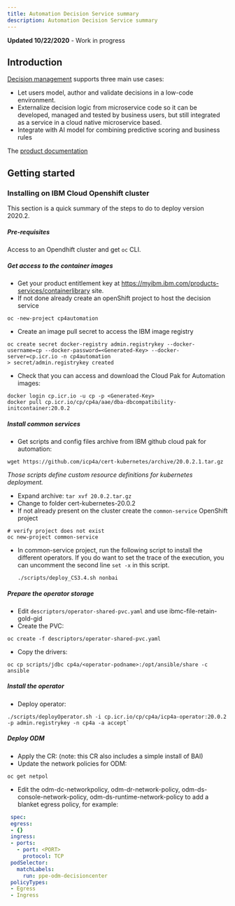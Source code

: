 ```yaml
---
title: Automation Decision Service summary
description: Automation Decision Service summary
---
```


<InlineNotification kind="warning">
<strong>Updated 10/22/2020</strong> - Work in progress
</InlineNotification>

## Introduction

[Decision management](https://www.ibm.com/automation/business-rules) supports three main use cases:

* Let users model, author and validate decisions in a low-code environment.
* Externalize decision logic from microservice code so it can be developed, managed and tested by business users, but still integrated as a service in a cloud native microservice based.
* Integrate with AI model for combining predictive scoring and business rules 

The [product documentation](https://www.ibm.com/support/knowledgecenter/en/SSYHZ8_20.0.x/com.ibm.dba.aid/topics/con_aid_intro.html)

## Getting started

### Installing on IBM Cloud Openshift cluster

This section is a quick summary of the steps to do to deploy version 2020.2.

##### Pre-requisites

Access to an Opendhift cluster and get `oc` CLI.

##### Get access to the container images

* Get your product entitlement key at https://myibm.ibm.com/products-services/containerlibrary site.
* If not done already create an openShift project to host the decision service

 ```shell
 oc -new-project cp4automation
 ```

* Create an image pull secret to access the IBM image registry 

 ```shell
 oc create secret docker-registry admin.registrykey --docker-username=cp --docker-password=<Generated-Key> --docker-server=cp.icr.io -n cp4automation
 > secret/admin.registrykey created
 ```

* Check that you can access and download the Cloud Pak for Automation images: 

 ```shell
 docker login cp.icr.io -u cp -p <Generated-Key>
 docker pull cp.icr.io/cp/cp4a/aae/dba-dbcompatibility-initcontainer:20.0.2
 ```

##### Install common services

* Get scripts and config files archive from IBM github cloud pak for automation: 

 ```shell
 wget https://github.com/icp4a/cert-kubernetes/archive/20.0.2.1.tar.gz
 ```

*Those scripts define custom resource definitions for kubernetes deployment.*

* Expand archive: `tar xvf 20.0.2.tar.gz`
* Change to folder cert-kubernetes-20.0.2
* If not already present on the cluster create the `common-service` OpenShift project

 ```shell
 # verify project does not exist
 oc new-project common-service
 ```
* In common-service project, run the following script to install the different operators. If you do want to set the trace of the execution, you can uncomment the second line `set -x` in this script.

  ```shell
  ./scripts/deploy_CS3.4.sh nonbai
  ```
    

##### Prepare the operator storage

* Edit `descriptors/operator-shared-pvc.yaml` and use ibmc-file-retain-gold-gid
* Create the PVC: 

 ```shell
 oc create -f descriptors/operator-shared-pvc.yaml
 ```

* Copy the drivers: 

 ```
 oc cp scripts/jdbc cp4a/<operator-podname>:/opt/ansible/share -c ansible
 ```

##### Install the operator

* Deploy operator: 

 ```
 ./scripts/deployOperator.sh -i cp.icr.io/cp/cp4a/icp4a-operator:20.0.2 -p admin.registrykey -n cp4a -a accept`
 ```

##### Deploy ODM

* Apply the CR:   (note: this CR also includes a simple install of BAI)
* Update the network policies for ODM: 

 ```
 oc get netpol
 ```

* Edit the odm-dc-networkpolicy, odm-dr-network-policy, odm-ds-console-network-policy, odm-ds-runtime-network-policy to add a blanket egress policy, for example:

 ```yaml
  spec:
  egress:
  - {}
  ingress:
  - ports:
    - port: <PORT>
      protocol: TCP
  podSelector:
    matchLabels:
      run: ppe-odm-decisioncenter
  policyTypes:
  - Egress
  - Ingress
 ```


